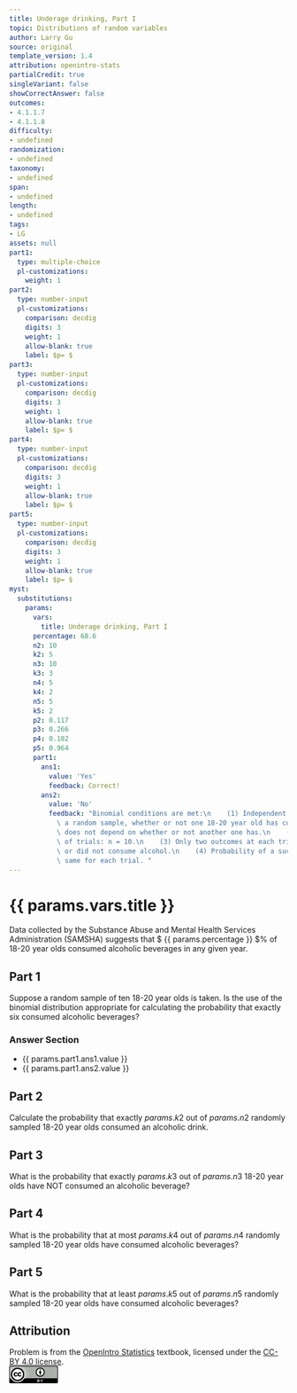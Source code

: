```yaml
---
title: Underage drinking, Part I
topic: Distributions of random variables
author: Larry Gu
source: original
template_version: 1.4
attribution: openintro-stats
partialCredit: true
singleVariant: false
showCorrectAnswer: false
outcomes:
- 4.1.1.7
- 4.1.1.8
difficulty:
- undefined
randomization:
- undefined
taxonomy:
- undefined
span:
- undefined
length:
- undefined
tags:
- LG
assets: null
part1:
  type: multiple-choice
  pl-customizations:
    weight: 1
part2:
  type: number-input
  pl-customizations:
    comparison: decdig
    digits: 3
    weight: 1
    allow-blank: true
    label: $p= $
part3:
  type: number-input
  pl-customizations:
    comparison: decdig
    digits: 3
    weight: 1
    allow-blank: true
    label: $p= $
part4:
  type: number-input
  pl-customizations:
    comparison: decdig
    digits: 3
    weight: 1
    allow-blank: true
    label: $p= $
part5:
  type: number-input
  pl-customizations:
    comparison: decdig
    digits: 3
    weight: 1
    allow-blank: true
    label: $p= $
myst:
  substitutions:
    params:
      vars:
        title: Underage drinking, Part I
      percentage: 68.6
      n2: 10
      k2: 5
      n3: 10
      k3: 3
      n4: 5
      k4: 2
      n5: 5
      k5: 2
      p2: 0.117
      p3: 0.266
      p4: 0.182
      p5: 0.964
      part1:
        ans1:
          value: 'Yes'
          feedback: Correct!
        ans2:
          value: 'No'
          feedback: "Binomial conditions are met:\n    (1) Independent trials: In\
            \ a random sample, whether or not one 18-20 year old has consumed alcohol\
            \ does not depend on whether or not another one has.\n    (2) Fixed number\
            \ of trials: n = 10.\n    (3) Only two outcomes at each trial: Consumed\
            \ or did not consume alcohol.\n    (4) Probability of a success is the\
            \ same for each trial. "
---
```

# {{ params.vars.title }}
Data collected by the Substance Abuse and Mental Health Services Administration (SAMSHA) suggests that $ {{ params.percentage }} $% of 18-20 year olds consumed alcoholic beverages in any given year.

## Part 1

Suppose a random sample of ten 18-20 year olds is taken. Is the use of the binomial distribution
appropriate for calculating the probability that exactly six consumed alcoholic beverages?

### Answer Section

- {{ params.part1.ans1.value }}
- {{ params.part1.ans2.value }}

## Part 2

Calculate the probability that exactly ${{params.k2}}$ out of ${{params.n2}}$ randomly sampled 18-20 year olds consumed an
alcoholic drink.

## Part 3

What is the probability that exactly ${{params.k3}}$ out of ${{params.n3}}$ 18-20 year olds have NOT consumed an alcoholic beverage?

## Part 4

What is the probability that at most ${{params.k4}}$ out of ${{params.n4}}$ randomly sampled 18-20 year olds have consumed alcoholic beverages?

## Part 5

What is the probability that at least ${{params.k5}}$ out of ${{params.n5}}$ randomly sampled 18-20 year olds have consumed alcoholic beverages?

## Attribution

Problem is from the [OpenIntro Statistics](https://openintro.org/book/os/) textbook, licensed under the [CC-BY 4.0 license](https://creativecommons.org/licenses/by/4.0/).<br>![Image representing the Creative Commons 4.0 BY license.](https://raw.githubusercontent.com/firasm/bits/master/by.png)